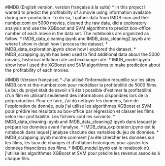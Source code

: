 #IMDB  (English version, version française à la suite)
     * In this project I wanted to predict the profitability of a movie using information available during pre-production. To do so, I gather data from IMDB.com and the-number.com on 5000 movies,  cleaned the raw data, did a
       exploratory analysis and use the XGBoost and SVM algorithms to predict box-office number of each movie in the data set. The notebooks are organized as follow:
        * IMDB_data_cleaning.ipynb and IMDB_data_cleaning2.ipynb are where I show in detail how I process the dataset.
        * IMDB_data_exploration.ipynb  show how I explored the dataset.
        * IMDB_scrapping.ipynb has been used to find additional data about the 5000 movies, historical inflation rate and exchange rate.
        * IMDB_model.ipynb show how I used the XGBoost and SVM algorithms to make prediction about the profitability of each movies.


#IMDB  (Version française)
     * J'ai utilisé l'information recueillie sur les sites IMDB.com et the-number.com pour modéliser la profitabilité de 5000 films. Le but du projet était de savoir s'il était possible d'estimer la profitabilité d'un film en utilisant seulement des informations disponibles lors de la préproduction. Pour ce faire, j'ai dû nettoyer les données, faire de l'exploration de donnée, puis j'ai utilisé les algorithmes XGBoost et SVM pour prédire les résultats au box-office par régression et classer les films selon leur profitabilité. Les fichiers sont les suivants:
       * IMDB_data_cleaning.ipynb and IMDB_data_cleaning2.ipynb dans lesquel je prépare les données avant l'analyse.
       * IMDB_data_exploration.ipynb  est le notebook dans lequel j'analyse chacune des variables du jeu de données.
       * IMDB_scrapping.ipynb montre comment j'ai été chercher les données sur les films, les taux de changes et d'inflation historiques pour ajuster les données financières des films.
       * IMDB_model.ipynb est le notebook où j'utilise les algorithmes XGBoost et SVM pour prédire les revenus associés à chaque film.
